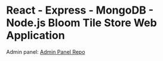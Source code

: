 # React - Express - MongoDB - Node.js Bloom Tile Store Web Application

Admin panel: <a href="https://github.com/eraysahin06/bloom-admin">Admin Panel Repo</a>
